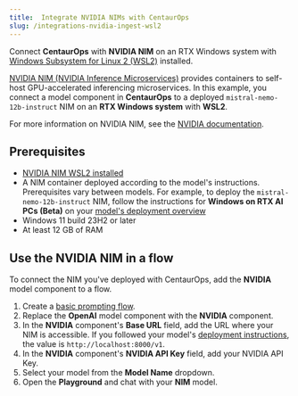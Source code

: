 ```yaml
---
title:  Integrate NVIDIA NIMs with CentaurOps
slug: /integrations-nvidia-ingest-wsl2
---
```


Connect **CentaurOps** with **NVIDIA NIM** on an RTX Windows system with [Windows Subsystem for Linux 2 (WSL2)](https://learn.microsoft.com/en-us/windows/wsl/install) installed.

[NVIDIA NIM (NVIDIA Inference Microservices)](https://docs.nvidia.com/nim/index.html) provides containers to self-host GPU-accelerated inferencing microservices.
In this example, you connect a model component in **CentaurOps** to a deployed `mistral-nemo-12b-instruct` NIM on an **RTX Windows system** with **WSL2**.

For more information on NVIDIA NIM, see the [NVIDIA documentation](https://docs.nvidia.com/nim/index.html).

## Prerequisites

* [NVIDIA NIM WSL2 installed](https://docs.nvidia.com/nim/wsl2/latest/getting-started.html)
* A NIM container deployed according to the model's instructions. Prerequisites vary between models.
For example, to deploy the `mistral-nemo-12b-instruct` NIM, follow the instructions for **Windows on RTX AI PCs (Beta)** on your [model's deployment overview](https://build.nvidia.com/nv-mistralai/mistral-nemo-12b-instruct/deploy?environment=wsl2.md)
* Windows 11 build 23H2 or later
* At least 12 GB of RAM

## Use the NVIDIA NIM in a flow

To connect the NIM you've deployed with CentaurOps, add the **NVIDIA** model component to a flow.

1. Create a [basic prompting flow](/get-started-quickstart).
2. Replace the **OpenAI** model component with the **NVIDIA** component.
3. In the **NVIDIA** component's **Base URL** field, add the URL where your NIM is accessible. If you followed your model's [deployment instructions](https://build.nvidia.com/nv-mistralai/mistral-nemo-12b-instruct/deploy?environment=wsl2.md), the value is `http://localhost:8000/v1`.
4. In the **NVIDIA** component's **NVIDIA API Key** field, add your NVIDIA API Key.
5. Select your model from the **Model Name** dropdown.
6. Open the **Playground** and chat with your **NIM** model.